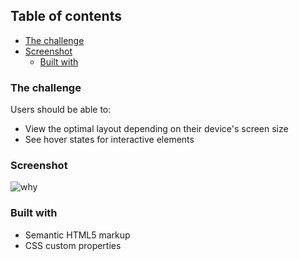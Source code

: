 ## Table of contents

- [The challenge](#the-challenge)
- [Screenshot](#screenshot)
  - [Built with](#built-with)

### The challenge

Users should be able to:

- View the optimal layout depending on their device's screen size
- See hover states for interactive elements

### Screenshot

![why](/mySS.jped)

### Built with

- Semantic HTML5 markup
- CSS custom properties
